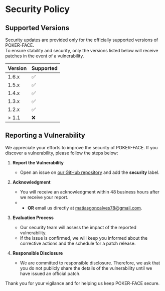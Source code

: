 # Security Policy

## Supported Versions

Security updates are provided only for the officially supported versions of POKER-FACE.  
To ensure stability and security, only the versions listed below will receive patches in the event of a vulnerability.

| Version | Supported          |
| ------- | ------------------ |
| 1.6.x   | :white_check_mark: |
| 1.5.x   | :white_check_mark: |
| 1.4.x   | :white_check_mark: |
| 1.3.x   | :white_check_mark: |
| 1.2.x   | :white_check_mark: |
| > 1.1   | :x:                |


## Reporting a Vulnerability

We appreciate your efforts to improve the security of POKER-FACE. If you discover a vulnerability, please follow the steps below:

1. **Report the Vulnerability**  
   - Open an issue on [our GitHub repository](https://github.com/6ScriptSavvy9/POKER-FACE/issues) and add the **security** label.  

2. **Acknowledgment**  
   - You will receive an acknowledgment within 48 business hours after we receive your report.
   - - **OR** email us directly at [matiasgoncalves78@gmail.com](matiasgoncalves78@gmail.com).

3. **Evaluation Process**  
   - Our security team will assess the impact of the reported vulnerability.  
   - If the issue is confirmed, we will keep you informed about the corrective actions and the schedule for a patch release.

4. **Responsible Disclosure**  
   - We are committed to responsible disclosure. Therefore, we ask that you do not publicly share the details of the vulnerability until we have issued an official patch.

Thank you for your vigilance and for helping us keep POKER-FACE secure.
